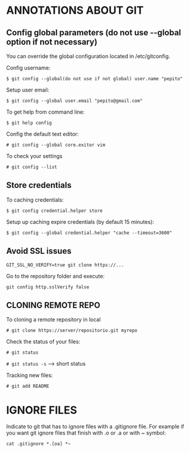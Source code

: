 # ANNOTATIONS ABOUT GIT

## Config global parameters (do not use --global option if not necessary)
You can override the global configuration located in /etc/gitconfig.

Config username:

`$ git config --global(do not use if not global) user.name "pepito"`

Setup user email:

`$ git config --global user.email "pepito@gmail.com"`

To get help from command line:

`$ git help config`

Config the default text editor:

`# git config --global core.exitor vim`

To check your settings

`# git config --list`

## Store credentials 
To caching credentials:

`$ git config credential.helper store`

Setup up caching expire credentials (by default 15 minutes):

`$ git config --global credential.helper "cache --timeout=3600"`


## Avoid SSL issues

`GIT_SSL_NO_VERIFY=true git clone https://...`

Go to the repository folder and execute:

`git config http.sslVerify false`


## CLONING REMOTE REPO
To cloning a remote repository in local

`# git clone https://server/repositorio.git myrepo`

Check the status of your files:

`# git status`

`# git status -s`  --> short status

Tracking new files:

`# git add README`

# IGNORE FILES
Indicate to git that has to ignore files with a .gitignore file. For example if you want git ignore files that finish with .o or .a or with ~ symbol:

`cat .gitignore
 *.[oa]
 *~`
